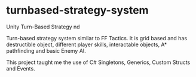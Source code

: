 # turnbased-strategy-system
Unity Turn-Based Strategy nd

Turn-based strategy system similar to FF Tactics.  It is grid based and has destructible object, different player skills, interactable objects, A* pathfinding and basic Enemy AI.

This project taught me the use of C# Singletons, Generics, Custom Structs and Events.
